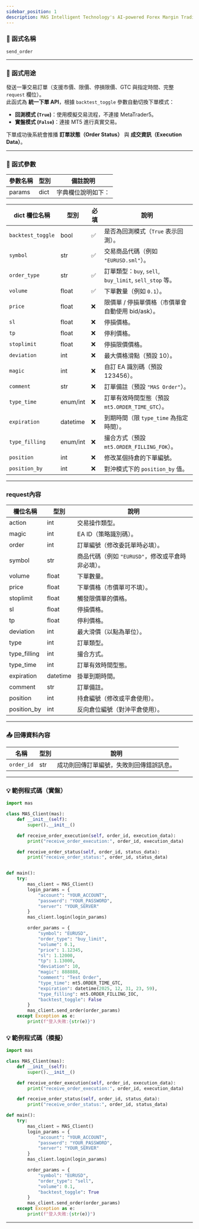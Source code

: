 ```yaml
---
sidebar_position: 1
description: MAS Intelligent Technology's AI-powered Forex Margin Trading Platform with full MetaTrader MT5 broker integration allows investors to generate automated trading strategies simply by entering text. Supports instant backtesting,real-time data synchronization,and seamless multi-broker switching. No coding experience required to easily launch AI automated trading,optimize strategies,and reduce market risk. Designed for both individual traders and financial institutions with standardized MetaTrader MT5-compatible APIs,automated backtesting,and quantitative strategy optimization to help enterprises deploy stable and efficient trading solutions quickly.
---
```


### 🧩 函式名稱

`send_order`

---

### 🎯 函式用途

發送一筆交易訂單（支援市價、限價、停損限價、GTC 與指定時間、完整 `request` 欄位）。  
此函式為 **統一下單 API**，根據 `backtest_toggle` 參數自動切換下單模式：

- **回測模式 (`True`)**：使用模擬交易流程，不連接 MetaTrader5。
- **實盤模式 (`False`)**：連接 MT5 進行真實交易。

下單成功後系統會推播 **訂單狀態（Order Status）** 與 **成交資訊（Execution Data）**。

---

### 🔧 函式參數

| 參數名稱 | 型別 | 備註說明 |
|----------|------|----------|
| params   | dict | 字典欄位說明如下： |

| dict 欄位名稱      | 型別       | 必填 | 說明                                                  |
|-------------------|------------|------|-------------------------------------------------------|
| `backtest_toggle` | bool     | ✅   | 是否為回測模式（`True` 表示回測）。 |
| `symbol`          | str      | ✅   | 交易商品代碼（例如 `"EURUSD.sml"`）。 |
| `order_type`      | str      | ✅   | 訂單類型：`buy`, `sell`, `buy_limit`, `sell_stop` 等。 |
| `volume`          | float    | ✅   | 下單數量（例如 `0.1`）。 |
| `price`           | float    | ❌   | 限價單 / 停損單價格（市價單會自動使用 bid/ask）。 |
| `sl`              | float    | ❌   | 停損價格。 |
| `tp`              | float    | ❌   | 停利價格。 |
| `stoplimit`       | float    | ❌   | 停損限價價格。 |
| `deviation`       | int      | ❌   | 最大價格滑點（預設 10）。 |
| `magic`           | int      | ❌   | 自訂 EA 識別碼（預設 123456）。 |
| `comment`         | str      | ❌   | 訂單備註（預設 `"MAS Order"`）。 |
| `type_time`       | enum/int | ❌   | 訂單有效時間型態（預設 `mt5.ORDER_TIME_GTC`）。 |
| `expiration`      | datetime | ❌   | 到期時間（限 `type_time` 為指定時間）。 |
| `type_filling`    | enum/int | ❌   | 撮合方式（預設 `mt5.ORDER_FILLING_FOK`）。 |
| `position`        | int      | ❌   | 修改某個持倉的下單編號。 |
| `position_by`     | int      | ❌   | 對沖模式下的 `position_by` 值。 |
---

### request內容

| 欄位名稱   | 型別   | 說明 |
|------------|--------|------|
| action     | int    | 交易操作類型。 |
| magic      | int    | EA ID（策略識別碼）。 |
| order      | int    | 訂單編號（修改委託單時必填）。 |
| symbol     | str    | 商品代碼（例如 `"EURUSD"`，修改或平倉時非必填）。 |
| volume     | float  | 下單數量。 |
| price      | float  | 下單價格（市價單可不填）。 |
| stoplimit  | float  | 觸發限價單的價格。 |
| sl         | float  | 停損價格。 |
| tp         | float  | 停利價格。 |
| deviation  | int    | 最大滑價（以點為單位）。 |
| type       | int    | 訂單類型。 |
| type_filling | int  | 撮合方式。 |
| type_time  | int    | 訂單有效時間型態。 |
| expiration | datetime | 掛單到期時間。 |
| comment    | str    | 訂單備註。 |
| position   | int    | 持倉編號（修改或平倉使用）。 |
| position_by| int    | 反向倉位編號（對沖平倉使用）。 |

---

### 📤 回傳資料內容

| 名稱        | 型別 | 說明 |
|-------------|------|------|
| `order_id`  | str  | 成功則回傳訂單編號，失敗則回傳錯誤訊息。 |

---

### 💡 範例程式碼（實盤）
```python
import mas

class MAS_Client(mas):
    def __init__(self):
        super().__init__()

    def receive_order_execution(self, order_id, execution_data):
        print("receive_order_execution:", order_id, execution_data)

    def receive_order_status(self, order_id, status_data):
        print("receive_order_status:", order_id, status_data)


def main():
    try:
        mas_client = MAS_Client()
        login_params = {
            "account": "YOUR_ACCOUNT",
            "password": "YOUR_PASSWORD",
            "server": "YOUR_SERVER"
        }
        mas_client.login(login_params)

        order_params = {
            "symbol": "EURUSD",
            "order_type": "buy_limit",
            "volume": 0.1,
            "price": 1.12345,
            "sl": 1.12000,
            "tp": 1.13000,
            "deviation": 10,
            "magic": 888888,
            "comment": "Test Order",
            "type_time": mt5.ORDER_TIME_GTC,
            "expiration": datetime(2025, 12, 31, 23, 59),
            "type_filling": mt5.ORDER_FILLING_IOC,
            "backtest_toggle": False
        }
        mas_client.send_order(order_params)
    except Exception as e:
        print(f"登入失敗:{str(e)}")
```

### 💡 範例程式碼（模擬）

```python
import mas

class MAS_Client(mas):
    def __init__(self):
        super().__init__()

    def receive_order_execution(self, order_id, execution_data):
        print("receive_order_execution:", order_id, execution_data)

    def receive_order_status(self, order_id, status_data):
        print("receive_order_status:", order_id, status_data)

def main():
    try:
        mas_client = MAS_Client()
        login_params = {
            "account": "YOUR_ACCOUNT",
            "password": "YOUR_PASSWORD",
            "server": "YOUR_SERVER"
        }
        mas_client.login(login_params)

        order_params = {
            "symbol": "EURUSD",
            "order_type": "sell",
            "volume": 0.1,
            "backtest_toggle": True
        }
        mas_client.send_order(order_params)
    except Exception as e:
        print(f"登入失敗:{str(e)}")
```
---